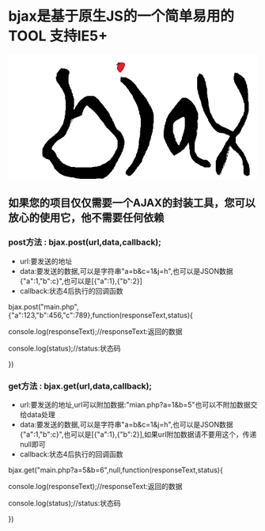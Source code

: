 <html lang="zh">
<head>
	<meta charset="UTF-8">
</head>
<body>
	<h1>bjax是基于原生JS的一个简单易用的TOOL 支持IE5+</h1>
	<img src="https://github.com/Jon-Millent/bjax/blob/master/images/bjax.png?raw=true" />
	<h2>如果您的项目仅仅需要一个AJAX的封装工具，您可以放心的使用它，他不需要任何依赖</h2>
	<div">
		<h3>post方法 : bjax.post(url,data,callback);</h3>
		<ul>
			<li>url:要发送的地址</li>
			<li>data:要发送的数据,可以是字符串"a=b&c=1&j=h",也可以是JSON数据 {"a":1,"b":c}",也可以是[{"a":1},{"b":2}]</li>
			<li>callback:状态4后执行的回调函数</li>
		</ul>
		<p>bjax.post("main.php",{"a":123,"b":456,"c":789},function(responseText,status){</p>
			<p>console.log(responseText);//responseText:返回的数据</p>
			<p>console.log(status);//status:状态码</p>
		<p>})</p>
	</div>
	<div>
		<h3>get方法 : bjax.get(url,data,callback);</h3>
		<ul>
			<li>url:要发送的地址,url可以附加数据:"mian.php?a=1&b=5"也可以不附加数据交给data处理</li>
			<li>data:要发送的数据,可以是字符串"a=b&c=1&j=h",也可以是JSON数据 {"a":1,"b":c}",也可以是[{"a":1},{"b":2}],如果url附加数据请不要用这个，传递null即可</li>
			<li>callback:状态4后执行的回调函数</li>
		</ul>
		<p>bjax.get("main.php?a=5&b=6",null,function(responseText,status){</p>
			<p>console.log(responseText);//responseText:返回的数据</p>
			<p>console.log(status);//status:状态码</p>
		<p>})</p>
	</div>
</body>
</html>
